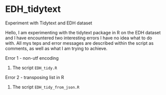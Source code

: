 # EDH_tidytext
Experiment with Tidytext and EDH dataset


Hello, I am experimenting with the tidytext package in R on the EDH dataset and I have encountered two interesting errors I have no idea what to do with. 
All mys teps and error messages are described within the script as comments, as well as what I am trying to achieve.

Error 1 - non-utf encoding
1. The script ```EDH_tidy.R```


Error 2 - transposing list in R
1. The script ```EDH_tidy_from_json.R```

